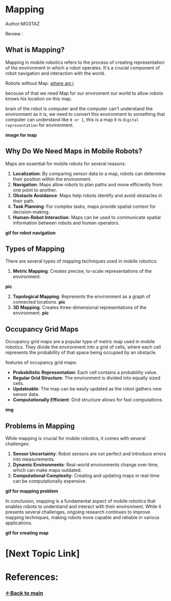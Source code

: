 # Mapping 

Author:MO3TAZ

Review :

## What is Mapping?

Mapping in mobile robotics refers to the process of creating  representation of the environment in which a robot operates. It's a crucial component of robot navigation and interaction with the world.

Robots without Map:
[where am i](./images/where_am_i.gif)

becouse of that we need Map for our enviroment our world to allow robots knows his location on this map.

brain of the robot is computer and the computer can't understand the environment as it is, we need to convert this environment to something that computer can understand like `0 or 1`, this is a map it is `digital representation` for environment.

**image for map**

## Why Do We Need Maps in Mobile Robots?

Maps are essential for mobile robots for several reasons:


1. **Localization**: By comparing sensor data to a map, robots can determine their position within the environment.
2. **Navigation**: Maps allow robots to plan paths and move efficiently from one point to another.
3. **Obstacle Avoidance**: Maps help robots identify and avoid obstacles in their path.
4. **Task Planning**: For complex tasks, maps provide spatial context for decision-making.
5. **Human-Robot Interaction**: Maps can be used to communicate spatial information between robots and human operators.

**gif for robot navigation**

## Types of Mapping

There are several types of mapping techniques used in mobile robotics:

1. **Metric Mapping**: Creates precise, to-scale representations of the environment.

**pic**

2. **Topological Mapping**: Represents the environment as a graph of connected locations.
**pic**
4. **3D Mapping**: Creates three-dimensional representations of the environment.
**pic**

## Occupancy Grid Maps

Occupancy grid maps are a popular type of metric map used in mobile robotics. They divide the environment into a grid of cells, where each cell represents the probability of that space being occupied by an obstacle.

features of occupancy grid maps:

- **Probabilistic Representation**: Each cell contains a probability value.
- **Regular Grid Structure**: The environment is divided into equally sized cells.
- **Updateable**: The map can be easily updated as the robot gathers new sensor data.
- **Computationally Efficient**: Grid structure allows for fast computations.

**img**

## Problems in Mapping

While mapping is crucial for mobile robotics, it comes with several challenges:

1. **Sensor Uncertainty**: Robot sensors are not perfect and introduce errors into measurements.
2. **Dynamic Environments**: Real-world environments change over time, which can make maps outdated.
3. **Computational Complexity**: Creating and updating maps in real-time can be computationally expensive.


**gif for mapping problem**

In conclusion, mapping is a fundamental aspect of mobile robotics that enables robots to understand and interact with their environment. While it presents several challenges, ongoing research continues to improve mapping techniques, making robots more capable and reliable in various applications.

**gif for creating map**




# [Next Topic Link]

# References:

### [&lt;-Back to main](../README.md)
